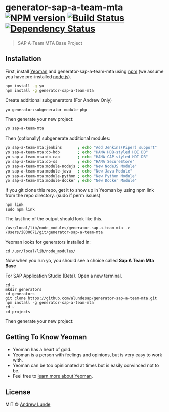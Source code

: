 # generator-sap-a-team-mta [![NPM version][npm-image]][npm-url] [![Build Status][travis-image]][travis-url] [![Dependency Status][daviddm-image]][daviddm-url]
> SAP A-Team MTA Base Project

## Installation

First, install [Yeoman](http://yeoman.io) and generator-sap-a-team-mta using [npm](https://www.npmjs.com/) (we assume you have pre-installed [node.js](https://nodejs.org/)).

```bash
npm install -g yo
npm install -g generator-sap-a-team-mta
```

Create additional subgenerators (For Andrew Only)
```bash
yo generator:subgenerator module-php
```

Then generate your new project:

```bash
yo sap-a-team-mta
```

Then (optionally) subgenerate additional modules:

```bash
yo sap-a-team-mta:jenkins       ; echo "Add Jenkins(Piper) support"
yo sap-a-team-mta:db-hdb        ; echo "HANA HDB-styled HDI DB"
yo sap-a-team-mta:db-cap        ; echo "HANA CAP-styled HDI DB"
yo sap-a-team-mta:db-ss         ; echo "HANA SecureStore"
yo sap-a-team-mta:module-nodejs ; echo "New NodeJS Module"
yo sap-a-team-mta:module-java   ; echo "New Java Module"
yo sap-a-team-mta:module-python ; echo "New Python Module"
yo sap-a-team-mta:module-docker ; echo "New Docker Module"
```

If you git clone this repo, get it to show up in Yeoman by using npm link from the repo directory. (sudo if perm issues)
```
npm link
sudo npm link
```
The last line of the output should look like this.
```
/usr/local/lib/node_modules/generator-sap-a-team-mta -> /Users/i830671/git/generator-sap-a-team-mta
```

Yeoman looks for generators installed in:
```
cd /usr/local/lib/node_modules/
```
Now when you run yo, you should see a choice called __Sap A Team Mta Base__

For SAP Application Studio (Beta).  Open a new terminal.
```
cd ~
mkdir generators
cd generators
git clone https://github.com/alundesap/generator-sap-a-team-mta.git
npm install -g generator-sap-a-team-mta
cd ~
cd projects
```

Then generate your new project:


## Getting To Know Yeoman

 * Yeoman has a heart of gold.
 * Yeoman is a person with feelings and opinions, but is very easy to work with.
 * Yeoman can be too opinionated at times but is easily convinced not to be.
 * Feel free to [learn more about Yeoman](http://yeoman.io/).

## License

MIT © [Andrew Lunde](https://github.com/alundesap)


[npm-image]: https://badge.fury.io/js/generator-sap-a-team-mta.svg
[npm-url]: https://npmjs.org/package/generator-sap-a-team-mta
[travis-image]: https://travis-ci.com/alundesap/generator-sap-a-team-mta.svg?branch=master
[travis-url]: https://travis-ci.com/alundesap/generator-sap-a-team-mta
[daviddm-image]: https://david-dm.org/alundesap/generator-sap-a-team-mta.svg?theme=shields.io
[daviddm-url]: https://david-dm.org/alundesap/generator-sap-a-team-mta
